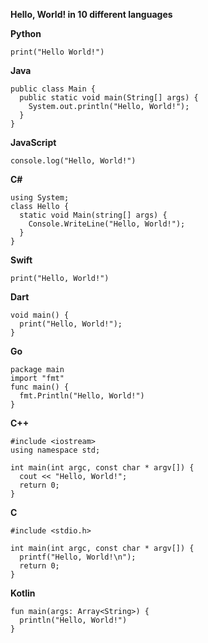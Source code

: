 **Hello, World! in 10 different languages**

**Python**
  
```
print("Hello World!")
```

**Java**

```
public class Main {
  public static void main(String[] args) {
    System.out.println("Hello, World!");
  }
}
```

**JavaScript**

```
console.log("Hello, World!")
```

**C#**

```
using System;
class Hello {         
  static void Main(string[] args) {
    Console.WriteLine("Hello, World!");
  }
}
```

**Swift**

```
print("Hello, World!")
```

**Dart**

```
void main() {
  print("Hello, World!");
}
```

**Go**

```
package main
import "fmt"
func main() {
  fmt.Println("Hello, World!")
}
``` 

**C++**

```
#include <iostream>
using namespace std;

int main(int argc, const char * argv[]) {
  cout << "Hello, World!";
  return 0;
}
```

**C**

```
#include <stdio.h>

int main(int argc, const char * argv[]) {
  printf("Hello, World!\n");
  return 0;
}
``` 

**Kotlin**

```
fun main(args: Array<String>) {
  println("Hello, World!")
}
```
